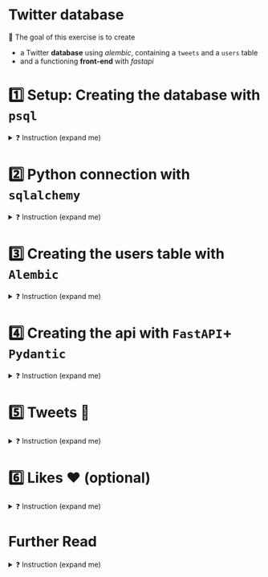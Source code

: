 # Twitter database

🎯 The goal of this exercise is to create
- a Twitter **database** using *alembic*, containing a `tweets` and a `users` table
- and a functioning **front-end** with *fastapi*


# 1️⃣ Setup: Creating the database with `psql`
<details>
<summary markdown='span'>❓ Instruction (expand me)</summary>

❓ Lets create a new database in our postgres called `twitter`

<details>
<summary markdown='span'>Quickly make a db</summary>

```bash
createdb twitter
```

</details>

<br>

Now lets set up the `.env` by `cp .env.sample .env` so that you have an url ready to be used

```bash
POSTGRES_PASSWORD = mypassword
POSTGRES_DATABASE_URL = postgresql+psycopg2://$USER:$POSTGRES_PASSWORD@localhost:5432/twitter
```

🔎 You might notice the additional `+psycopg2` at the beginning of our string we did not have yesterday, here we are just defining the package that sqlalchemy should use to connect to the database.

Then connect to our new database through dbeaver like we did yesterday!

❗️ Now we are ready to start creating our python files!

</details>

# 2️⃣ Python connection with `sqlalchemy`

<details>
<summary markdown='span'>❓ Instruction (expand me)</summary>


We have setup a file for you at `twitter_api/database.py` which has what we need to connect to the database from our api. Try to read it and understand what we have created. Don't forget to setup your VS code interpreter to the poetry env of the day (interpreter path: `which python`)

1️⃣ First we import the necessary imports from sqlalchemy.
```python
import os
from sqlalchemy import create_engine
from sqlalchemy.orm import sessionmaker
```

2️⃣ Next we get our databse url string from the environment variable
```python
DB_URL = os.environ.get("POSTGRES_DATABASE_URL")
```

3️⃣ Now we create an [engine](https://docs.sqlalchemy.org/en/20/core/engines.html), which is the point at which we are most abstracted away from the database. For us it is the initial point of connection.

```python
engine = create_engine(DB_URL)
```


```python
SessionLocal = sessionmaker(autocommit=False, autoflush=False, bind=engine)
```

5️⃣ Lets test our connection you can run the file `python twitter_api/database.py` and if it runs successfully your connection string is allowing us to execute queries against the database!

```python
if __name__ == "__main__":
    with SessionLocal() as db:
        print(db.execute("""
            SELECT * FROM information_schema.tables
            WHERE table_schema = 'public'
            """).fetchall())
```

</details>

# 3️⃣ Creating the users table with `Alembic`

<details>
<summary markdown='span'>❓ Instruction (expand me)</summary>


❓ **Go to `twitter_api/models.py` and fill up the
`Users` class** using sqlalchemy [declarative mapping](https://docs.sqlalchemy.org/en/14/orm/mapping_styles.html).

Your mapping should be the equivalent to the SQL
```sql
CREATE TABLE users (
	id serial4 PRIMARY KEY,
	email varchar NOT NULL UNIQUE,
	hashed_password varchar NOT NULL
);
```

**Start with just the tablename and columns section.**

Now that we have our table defined we are ready to use [alembic](https://alembic.sqlalchemy.org/en/latest/autogenerate.html) to autogenerate migrations!

The initial setup of alembic is a little tricky so we have included it all here:

1️⃣ The first step is to run

```bash
alembic init alembic
```
This will create a default `alembic` folder

2️⃣ Edit the `alembic/env.py` file in alembic folder so as to:
- Update `target_metadata` from `None` to `twitter_api.models.Base.metadata` so as to tell Alembic to monitor any changes in tables defined by the `twitter_api.models` module.
- Tell alembic how to connect to your postgres database. You could update `alembic.ini` line 58, but that would expose your POSTGRES_PASSWORD and you want to keep it private. Instead, we'll load your challenge-folder `.env` file inside `alembic/env.py` and set postgres url from inside:
```python
import os,
import pathlib
from dotenv import load_dotenv
env_path = pathlib.Path(__file__).resolve().parent.parent.joinpath(".env")
load_dotenv(env_path)
config.set_main_option("sqlalchemy.url", os.environ["POSTGRES_DATABASE_URL"])
```

3️⃣ Now our alembic should be ready setup should be ready to go, you can now run your first revision!

```bash
alembic revision --autogenerate -m "added users table"
```

This will generate a new file in `alembic/versions` describing the changes to apply to the database.

Lets have a look inside:

<img src="https://wagon-public-datasets.s3.amazonaws.com/data-engineering/W0D4/inital-migration.png" width=400>

We can see all of the commands alembic is running to create our users table. We can edit this as much as we like, one thing that can be really useful when you create a table is to have a couple of rows added to test on as well. So lets edit our migration to add those!

Lets edit it to add these rows:


```python
# Just save to a variable to able to apply a function to it.
users = op.create_table(...)
# Then we want to bulk insert our rows after creation.
op.bulk_insert(users,
[
    {'email':'oliver.giles@lewagon.org','hashed_password':'notreally'},
    {'email':'bruno@lewagon.org','hashed_password':'notreallyeither'}
])
```

3. Our new upgrade should look like this, downgrade does not need editing because deleting the table gets rid of the rows but **usually you need to mirror your changes there!**

<img src="https://wagon-public-datasets.s3.amazonaws.com/data-engineering/W0D4/edited-migration.png" width=400>


You can then apply this to your (still empty) database by running:

```bash
alembic upgrade head # head means: your latest database migration status (similar to git HEAD)
```

👉 Go check your database, you should see a `users` table created with all the columns, and two roles!

❗️ Note that are some restrictions to what autogenerate will correct you can read about them [here](https://alembic.sqlalchemy.org/en/latest/autogenerate.html#what-does-autogenerate-detect-and-what-does-it-not-detect).

</details>

# 4️⃣ Creating the api with `FastAPI`+ `Pydantic`

<details>
<summary markdown='span'>❓ Instruction (expand me)</summary>

**We have three steps to creating the api**

1️⃣ Defining the pydantic models in `schemas.py`
2️⃣ Defining the functions to interact with the database in `crud.py`
3️⃣ Defining the endpoints in `main.py`


## 4.1 Pydantic: Create data schemas in `schemas.py`

If you look at the [documentation](https://pydantic-docs.helpmanual.io/usage/models/), you can see that inside fields for pydantic model the types are defined with type hints (for example `id: int`) compared to how we defined the tables in Alembic (`id = Column(Integer,...)`). We saw the power they give us for our apis in the lecture so lets try and build some for our users api.

 - Alembic `User()` model describe the columns of the SQL `users` table in `models.py`
 - Pydantic `UserBase()` `UserCreate()` and `User()` models describe how we would like to send and receive data from the api when we try to fill the User classes in `schemas.py`. It will help validate data types, as well as generate a docstring automatically for our Fast API later on!

❓ **update schemas.py related to Users**: For that, ask yourself which piece of data should be checked at all stages so it belongs in `UserBase`, only when you are creating the class `UserCreate`, and `User` for when we query from the database.

<details>
<summary markdown='span'>💡 Solution for when you are stuck or done!</summary>

```python
class UserBase(BaseModel):
    email: str


class UserCreate(UserBase):
    password: str


class User(UserBase):
    id: int

    class Config:
        orm_mode = True
```
</details>

Here the main piece you were probably missing was `orm_mode` to allow us to leverage the models using orm patterns!

## 4.2 Interact with the database via `Fast API` without writing SQL  (`crud.py` + `main.py`)

🎯 We want to create the four CRUD User functions in `crud.py`, and their associated FastAPI routes in `main.py`

### 1️⃣ `GET/users/user_id`
👉 We gave you the `crud.read_user` function

```python
return db.query(models.User).filter(models.User.id == user_id).first()
```
Thanks to sql Alchemy, you can see how we can interact with the db without writing a single line of SQL!

👉 Now, check out `main.py` the scaffolding is there ready for you to start filling the API! We gave you the `main.read_user` function
```python
@app.get("/users/{user_id}", response_model=schemas.User, tags=["users"])
def read_user(user_id: int, db: Session = Depends(get_db)):
    """get endpoint to read a given user"""
    db_user = crud.read_user(db, user_id=user_id)
    if db_user is None:
        raise HTTPException(status_code=404, detail="User not found")
    return db_user
```

🔎 The strangest thing here is db: `Session = Depends(get_db)`.
- Whenever a new request arrives, FastAPI will take care of calling your dependencies `get_db` first. It's just a way to refactor a piece of code that is shared for all api end-points.
- `get_db` creates a sqlalchemy [Session](https://docs.sqlalchemy.org/en/14/orm/session_basics.html) that will be active until the API call end: As soon as `main.read_user` returns, the `finally` condition line 24 is called and session is closed. What we are doing here is making sure every single call to the api has its own session with the db. This is important for when we have multiple users making calls to create new users at the same time!

<details>
  <summary markdown='span'>💡 equivalent syntax without FastAPI "Depends" magic</summary>

```python
@app.get("/users/{user_id}", response_model=schemas.User, tags=["users"])
def read_user(user_id: int):
    """get endpoint to read a given user"""
    with SessionLocal() as db:
        # "with xxx" clause always run xxx.close() when finished
        db_user = crud.read_user(db, user_id=user_id)
        if db_user is None:
            raise HTTPException(status_code=404, detail="User not found")
    return db_user
```

</details>


👉 Lets run the app first and check out where we are starting from:

```bash
uvicorn twitter_api.main:app --reload
```
- Make sure port 8000 is forwarded and go to `localhost:8000` to see your app live!
- As we populated our db with two users in our earlier migration, you can test it out with [http://localhost:8000/users/1](http://localhost:8000/users/1) for instance.
- Check also [localhost:8000/docs](localhost:8000/docs) to see some lovely documentation automatically created (This is all made possible because of the Pydantic models we defined in schema.py: FastAPI & Pydantic are working hands-in-hands to create nice docs & UI admin automatically.


### 2️⃣ `GET/users` endpoint

This time, it's your turn to code your logic in `crud.read_users` and then `main.read_users`

- Check[Sql Achemy query syntax docs](https://docs.sqlalchemy.org/en/14/orm/query.html)
- Test your code at [http://localhost:8000/users](http://localhost:8000/users)


### 3️⃣ `POST/users` endpoint
This one is slightly more complex, because you cannot create two users that have the same email (remember your condition from `model.py`)

- First, check if user already exist using `crud.read_user_by_email`
- If so, raise HTTPException
- If not, call `crud.create_user` to create a python instance of User within the current alchemy [db Session](https://docs.sqlalchemy.org/en/14/orm/session_basics.html), then add and commit it to the db.

🧪 Test your code and actually create a user using the API docs!
<img src="https://wagon-public-datasets.s3.amazonaws.com/data-engineering/W0D4/try.png" width=400>

You can now run the `users` tests (feel free to check them out for code to test apis!):

```bash
make test_users
```

If you have 3/3

```bash
git add .
git commit -m "users done"
git push origin main
```

</details>


# 5️⃣ Tweets 🦜

<details>
<summary markdown='span'>❓ Instruction (expand me)</summary>

Now we want to create our tweets table, but don't worry: most of the code you already wrote a lot of patterns/logic here are repeatable! 😌

## 5.1 Create the table

❓ Lets return to our `models.py` and fill the `Tweet` class.

This time the sql equivalent you should be aiming for is:

```sql
CREATE TABLE tweets (
    id serial PRIMARY KEY,
    "text" varchar NOT NULL,
    owner_id int NOT NULL REFERENCES users(id)
);
```

Watch out for the foreign key when we create the column:
```python
owner_id = Column(Integer, ForeignKey("users.id"), nullable=False)
```

❓ Now, complete `models.py` "Relationships" sections in `User` and `Tweet` classes we have left unfilled so far.
- We want to be able to access the `user.tweets`
- We want to be able to access the `tweet.owner`

💡 This is call a 1-N relationship
💡 Read [Alchemy docs](https://docs.sqlalchemy.org/en/14/orm/basic_relationships.html) to get the syntax right!

<details>
<summary markdown='span'>💡 Solution</summary>

In `User`
```python
tweets = relationship("Tweet", back_populates="owner") # allows query "user.tweets"
```
In `Tweet`
```python
owner = relationship("User", back_populates="tweets") # allows query "tweet.owner"
```

</details>

❓ Migrate your database with Tweets!
```bash
alembic revision --autogenerate -m "added tweets table"
alembic upgrade head
```

## 5.2 Create the schemas

❓ Now create the schemas for tweets. Here, as `TweetCreate` needs the same as `TweetBase` you can just use `pass` and add new fields. We keep them seperate in case at some point you wanted a new field in create only.

## 5.3 Implement the endpoints

❓ Here work through the tweet sections of `main.py` and `crud.py` to complete the app! The logic should be similar to the users endpoints.
- Start by the `POST/users/{user_id}/tweets/` route, and create some tweets!
- Then, code the `GET/users/{user_id}/tweets/,` route and check that the relationship works by using `user.tweets` syntax

🧪 You can now run the `tweets` tests:

```bash
make test_tweets
```

If you have 3/3

```bash
git add .
git commit -m "tweets done"
git push origin main
```

</details>



# 6️⃣ Likes ❤️ (optional)

<details>
<summary markdown='span'>❓ Instruction (expand me)</summary>

🎯 Our last goal for today is to integrate the likes feature.

We want a new table:

```sql
CREATE TABLE likes (
	id serial NOT NULL PRIMARY KEY,
	owner_id int NOT NULL REFERENCES users(id),
	tweet_id int NOT NULL REFERENCES tweets(id)
);

```
as well as adding a like_count to tweets:
```sql
ALTER TABLE tweets
ADD COLUMN like_count INT DEFAULT 0
```

<img src="https://wagon-public-datasets.s3.amazonaws.com/data-engineering/ER%20diagram%20tweets.png" width=400>

💡 We want our ORM to enable two new **1-N relationship**:
- `user.likes` <--> `like.owner`
- `tweet.likes` <--> `like.tweet`

❓ **Create a `Like` model and update all the routes in `models.py`**

💪 Notice the last route `GET/users/{user_id}/liked_tweets/` in particular!
- Here, we want to read all liked_tweets from a user.
- This is a **many-to-many (N-N) relationship** between users and tweets:
    - *A "user" has many " liked_tweets"*
    - *A "tweet" has many "likers"*

**🏁 Congratulation! You're now able to build your own REST API!**

Let us know your progress status by running
```bash
make test
```

```bash
git add .
git commit -m "completed twitter api"
git push origin main
```

</details>

# Further Read

<details>
  <summary markdown='span'>❓ Instruction (expand me)</summary>


## Optional 1
If you're done already, have a look at the way we build our tests, using a FastAPI [TestClient](https://fastapi.tiangolo.com/tutorial/testing/) to spawn a new server at each test, as well as a temporary local sqlite database to mimic your postgres!


## Optional 2
📚 Bookmark and save for later this well-thought **[FastAPI-Backend-Template](https://github.com/Aeternalis-Ingenium/FastAPI-Backend-Template)** made by one of our Alumni [Nino Lindenberg](https://kitt.lewagon.com/alumni/Artificial-Ninoligence)

It contains:
- FastAPI
- PostgreSQL via asynchronous SQLAlchemy 2.0
- Alembic for async database migration
- Docker
- CI for backend application with GitHub Actions
- CI for Pre-Commit auto-update
- Pre-Commit hooks
- CodeCov test report monitoring

</details>

